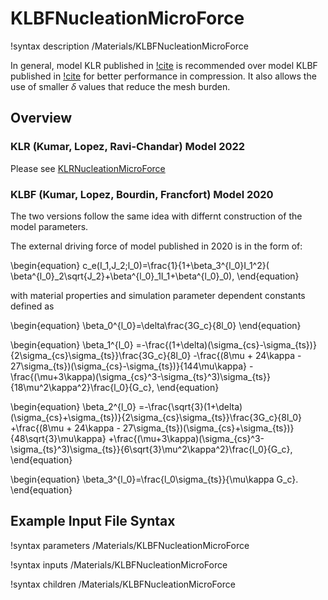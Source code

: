 # KLBFNucleationMicroForce

!syntax description /Materials/KLBFNucleationMicroForce

In general, model KLR published in [!cite](Kumar2022) is recommended over model KLBF published in [!cite](KUMAR2020104027) for better performance in compression. It also allows the use of smaller $\delta$ values that reduce the mesh burden.

## Overview 

### KLR (Kumar, Lopez, Ravi-Chandar) Model 2022

Please see [KLRNucleationMicroForce](source/materials/KLRNucleationMicroForce.md)

### KLBF (Kumar, Lopez, Bourdin, Francfort) Model 2020

The two versions follow the same idea with differnt construction of the model parameters.

The external driving force of model published in 2020 is in the form of:

\begin{equation}
    c_e(I_1,J_2;l_0)=\frac{1}{1+\beta_3^{l_0}I_1^2}( \beta^{l_0}_2\sqrt{J_2}+\beta^{l_0}_1I_1+\beta^{l_0}_0),
\end{equation} 

with material properties and simulation parameter dependent constants defined as

\begin{equation}
\beta_0^{l_0}=\delta\frac{3G_c}{8l_0}
\end{equation}

\begin{equation}
\beta_1^{l_0}
=-\frac{(1+\delta)(\sigma_{cs}-\sigma_{ts})}{2\sigma_{cs}\sigma_{ts}}\frac{3G_c}{8l_0}
-\frac{(8\mu + 24\kappa - 27\sigma_{ts})(\sigma_{cs}-\sigma_{ts})}{144\mu\kappa}
-\frac{(\mu+3\kappa)(\sigma_{cs}^3-\sigma_{ts}^3)\sigma_{ts}}{18\mu^2\kappa^2}\frac{l_0}{G_c},
\end{equation}

\begin{equation}
\beta_2^{l_0}
=-\frac{\sqrt{3}(1+\delta)(\sigma_{cs}+\sigma_{ts})}{2\sigma_{cs}\sigma_{ts}}\frac{3G_c}{8l_0}
+\frac{(8\mu + 24\kappa - 27\sigma_{ts})(\sigma_{cs}+\sigma_{ts})}{48\sqrt{3}\mu\kappa}
+\frac{(\mu+3\kappa)(\sigma_{cs}^3-\sigma_{ts}^3)\sigma_{ts}}{6\sqrt{3}\mu^2\kappa^2}\frac{l_0}{G_c},
\end{equation}

\begin{equation}
\beta_3^{l_0}=\frac{l_0\sigma_{ts}}{\mu\kappa G_c}.
\end{equation}

## Example Input File Syntax

!syntax parameters /Materials/KLBFNucleationMicroForce

!syntax inputs /Materials/KLBFNucleationMicroForce

!syntax children /Materials/KLBFNucleationMicroForce
